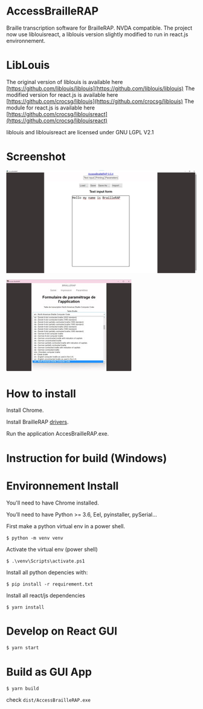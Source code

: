 # AccessBrailleRAP
Braille transcription software for BrailleRAP. NVDA compatible.
The project now use liblouisreact, a liblouis version slightly modified to run in react.js environnement.

LibLouis
========
The original version of liblouis is available here [https://github.com/liblouis/liblouis](https://github.com/liblouis/liblouis)
The modified version for react.js is available here [https://github.com/crocsg/liblouis](https://github.com/crocsg/liblouis)
The module for react.js is available here [https://github.com/crocsg/liblouisreact](https://github.com/crocsg/liblouisreact)

liblouis and liblouisreact are licensed under GNU LGPL V2.1


# Screenshot

![](./screenshot.jpg)

![](./screenshot2.jpg)

# How to install
Install Chrome.

Install BrailleRAP [drivers](https://braillerap.readthedocs.io/fr/latest/drivers_mks.html).

Run the application AccesBrailleRAP.exe.


# Instruction for build (Windows)

Environnement Install
=====================

You'll need to have Chrome  installed.

You’ll need to have Python >= 3.6, Eel, pyinstaller, pySerial...


First make a python virtual env in a power shell.
```
$ python -m venv venv 
```

Activate the virtual env (power shell)
```
$ .\venv\Scripts\activate.ps1  
```

Install all python depencies with:
```
$ pip install -r requirement.txt 
```

Install all react/js dependencies
```
$ yarn install
```

Develop on React GUI
====================

```
$ yarn start
```

Build as GUI App
================

```
$ yarn build
```

check `dist/AccessBrailleRAP.exe`


